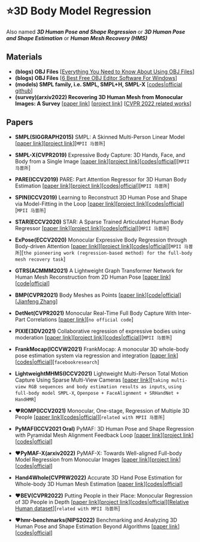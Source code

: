 # ⭐3D Body Model Regression
Also named ***3D Human Pose and Shape Regression*** or ***3D Human Pose and Shape Estimation*** or ***Human Mesh Recovery (HMS)***

## Materials

* **(blogs) OBJ Files** [[Everything You Need to Know About Using OBJ Files](https://www.marxentlabs.com/obj-files/)]
* **(blogs) OBJ Files** [[6 Best Free OBJ Editor Software For Windows](https://listoffreeware.com/free-obj-editor-software-windows/)]
* **(models) SMPL family, i.e. SMPL, SMPL+H, SMPL-X** [[codes|official github](https://github.com/vchoutas/smplx/tree/main/transfer_model)]
* **(survey)(arxiv2022) Recovering 3D Human Mesh from Monocular Images: A Survey** [[paper link](https://arxiv.org/abs/2203.01923)] [[project link](https://github.com/tinatiansjz/hmr-survey)] [[CVPR 2022 related works](https://github.com/tinatiansjz/hmr-survey/issues/1)]
 

## Papers

* **SMPL(SIGGRAPH2015)** SMPL: A Skinned Multi-Person Linear Model [[paper link](https://files.is.tue.mpg.de/black/papers/SMPL2015.pdf)][[project link](https://smpl.is.tue.mpg.de/)][`MPII 马普所`]

* **SMPL-X(CVPR2019)** Expressive Body Capture: 3D Hands, Face, and Body from a Single Image [[paper link](https://ps.is.mpg.de/uploads_file/attachment/attachment/497/SMPL-X.pdf)][[project link](https://smpl-x.is.tue.mpg.de/)][[codes|official](https://github.com/vchoutas/smplify-x)][`MPII 马普所`]

* **PARE(ICCV2019)** PARE: Part Attention Regressor for 3D Human Body Estimation [[paper link](https://arxiv.org/abs/2104.08527)][[project link](https://github.com/mkocabas/PARE)][[codes|official](https://pare.is.tue.mpg.de/)][`MPII 马普所`]

* **SPIN(ICCV2019)** Learning to Reconstruct 3D Human Pose and Shape via Model-Fitting in the Loop [[paper link](https://openaccess.thecvf.com/content_ICCV_2019/html/Kolotouros_Learning_to_Reconstruct_3D_Human_Pose_and_Shape_via_Model-Fitting_ICCV_2019_paper.html)][[project link](https://www.seas.upenn.edu/~nkolot/projects/spin/)][[codes|official](https://github.com/nkolot/SPIN)][`MPII 马普所`]

* **STAR(ECCV2020)** STAR: A Sparse Trained Articulated Human Body Regressor [[paper link](https://ps.is.mpg.de/uploads_file/attachment/attachment/618/star_paper.pdf)][[project link](https://star.is.tue.mpg.de/)][[codes|official](https://github.com/ahmedosman/STAR)][`MPII 马普所`]

* **ExPose(ECCV2020)** Monocular Expressive Body Regression through Body-driven Attention [[paper linkl](https://link.springer.com/chapter/10.1007/978-3-030-58607-2_2)][[project link](https://expose.is.tue.mpg.de/)][[codes|official](https://github.com/vchoutas/expose)][`MPII 马普所`][`the pioneering work (regression-based method) for the full-body mesh recovery task`]

* **GTRS(ACMMM2021)** A Lightweight Graph Transformer Network for Human Mesh Reconstruction from 2D Human Pose [[paper link](https://arxiv.org/pdf/2111.12696.pdf)][[code|official](https://github.com/zczcwh/GTRS)]

* **BMP(CVPR2021)** Body Meshes as Points [[paper link](https://arxiv.org/abs/2105.02467)][[code|official](https://github.com/jfzhang95/BMP)][[Jianfeng Zhang](https://jeff95.me/)]

* **DetNet(CVPR2021)** Monocular Real-Time Full Body Capture With Inter-Part Correlations [[paper link](https://openaccess.thecvf.com/content/CVPR2021/html/Zhou_Monocular_Real-Time_Full_Body_Capture_With_Inter-Part_Correlations_CVPR_2021_paper.html)][`no official code`]

* **PIXIE(3DV2021)** Collaborative regression of expressive bodies using moderation [[paper link](https://ps.is.mpg.de/uploads_file/attachment/attachment/667/PIXIE_3DV_CR.pdf)][[project link](https://pixie.is.tue.mpg.de/)][[codes|official](https://github.com/YadiraF/PIXIE)][`MPII 马普所`]

* **FrankMocap(ICCVW2021)** FrankMocap: A monocular 3D whole-body pose estimation system via regression and integration [[paper link](https://openaccess.thecvf.com/content/ICCV2021W/ACVR/html/Rong_FrankMocap_A_Monocular_3D_Whole-Body_Pose_Estimation_System_via_Regression_ICCVW_2021_paper.html)][[codes|official](https://github.com/facebookresearch/frankmocap)][`facebookresearch`]

* **LightweightMHMS(ICCV2021)** Lightweight Multi-Person Total Motion Capture Using Sparse Multi-View Cameras [[paper link](https://openaccess.thecvf.com/content/ICCV2021/html/Zhang_Lightweight_Multi-Person_Total_Motion_Capture_Using_Sparse_Multi-View_Cameras_ICCV_2021_paper.html)][`taking multi-view RGB sequences and body estimation results as inputs`, `using full-body model SMPL-X`, `Openpose + FaceAlignment + SRHandNet + HandHMR`]

* ❤**ROMP(ICCV2021)** Monocular, One-stage, Regression of Multiple 3D People [[paper link](https://openaccess.thecvf.com/content/ICCV2021/html/Sun_Monocular_One-Stage_Regression_of_Multiple_3D_People_ICCV_2021_paper.html)][[codes|official](https://github.com/Arthur151/ROMP)][`related with MPII 马普所`]

* **PyMAF(ICCV2021 Oral)** PyMAF: 3D Human Pose and Shape Regression with Pyramidal Mesh Alignment Feedback Loop [[paper link](https://arxiv.org/pdf/2103.16507.pdf)][[project link](https://hongwenzhang.github.io/pymaf/)][[codes|official](https://github.com/HongwenZhang/PyMAF)]

* ❤**PyMAF-X(arxiv2022)** PyMAF-X: Towards Well-aligned Full-body Model Regression from Monocular Images [[paper link](https://arxiv.org/pdf/2207.06400.pdf)][[project link](https://www.liuyebin.com/pymaf-x/)][[codes|official](https://github.com/HongwenZhang/PyMAF)]

* **Hand4Whole(CVPRW2022)** Accurate 3D Hand Pose Estimation for Whole-body 3D Human Mesh Estimation [[paper link](https://openaccess.thecvf.com/content/CVPR2022W/ABAW/html/Moon_Accurate_3D_Hand_Pose_Estimation_for_Whole-Body_3D_Human_Mesh_CVPRW_2022_paper.html)][[codes|official](https://github.com/mks0601/Hand4Whole_RELEASE)]

* ❤**BEV(CVPR2022)** Putting People in their Place: Monocular Regression of 3D People in Depth [[paper link](https://openaccess.thecvf.com/content/CVPR2022/html/Sun_Putting_People_in_Their_Place_Monocular_Regression_of_3D_People_CVPR_2022_paper.html)][[project link](https://arthur151.github.io/BEV/BEV.html)][[codes|official](https://github.com/Arthur151/ROMP)][[Relative Human dataset](https://github.com/Arthur151/Relative_Human)][`related with MPII 马普所`]

* ❤**hmr-benchmarks(NIPS2022)** Benchmarking and Analyzing 3D Human Pose and Shape Estimation Beyond Algorithms [[paper link](https://openreview.net/forum?id=rjBYortWdRV)][[codes|official](https://github.com/smplbody/hmr-benchmarks)]

